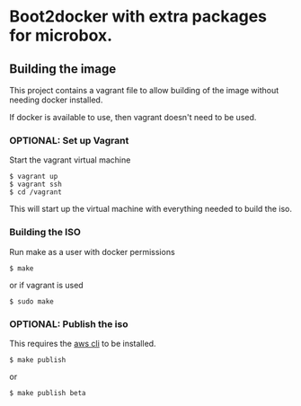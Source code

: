 # Boot2docker with extra packages for microbox.

## Building the image

This project contains a vagrant file to allow building of the image without needing docker installed.

If docker is available to use, then vagrant doesn't need to be used.

### OPTIONAL: Set up Vagrant

Start the vagrant virtual machine
```
$ vagrant up
$ vagrant ssh
$ cd /vagrant
```
This will start up the virtual machine with everything needed to build the iso.

### Building the ISO

Run make as a user with docker permissions

```
$ make
```
or if vagrant is used
```
$ sudo make
```

### OPTIONAL: Publish the iso

This requires the [aws cli](https://aws.amazon.com/cli/) to be installed.

```
$ make publish
```
or
```
$ make publish beta
```
